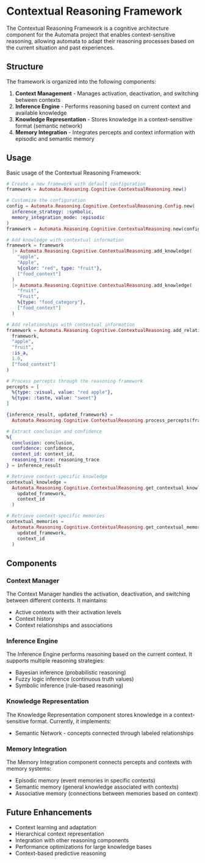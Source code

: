 # Contextual Reasoning Framework

The Contextual Reasoning Framework is a cognitive architecture component for the Automata project that enables context-sensitive reasoning, allowing automata to adapt their reasoning processes based on the current situation and past experiences.

## Structure

The framework is organized into the following components:

1. **Context Management** - Manages activation, deactivation, and switching between contexts
2. **Inference Engine** - Performs reasoning based on current context and available knowledge
3. **Knowledge Representation** - Stores knowledge in a context-sensitive format (semantic network)
4. **Memory Integration** - Integrates percepts and context information with episodic and semantic memory

## Usage

Basic usage of the Contextual Reasoning Framework:

```elixir
# Create a new framework with default configuration
framework = Automata.Reasoning.Cognitive.ContextualReasoning.new()

# Customize the configuration
config = Automata.Reasoning.Cognitive.ContextualReasoning.Config.new(
  inference_strategy: :symbolic,
  memory_integration_mode: :episodic
)
framework = Automata.Reasoning.Cognitive.ContextualReasoning.new(config)

# Add knowledge with contextual information
framework = framework
  |> Automata.Reasoning.Cognitive.ContextualReasoning.add_knowledge(
    "apple",
    "Apple",
    %{color: "red", type: "fruit"},
    ["food_context"]
  )
  |> Automata.Reasoning.Cognitive.ContextualReasoning.add_knowledge(
    "fruit",
    "Fruit",
    %{type: "food_category"},
    ["food_context"]
  )

# Add relationships with contextual information
framework = Automata.Reasoning.Cognitive.ContextualReasoning.add_relationship(
  framework,
  "apple",
  "fruit",
  :is_a,
  1.0,
  ["food_context"]
)

# Process percepts through the reasoning framework
percepts = [
  %{type: :visual, value: "red apple"},
  %{type: :taste, value: "sweet"}
]

{inference_result, updated_framework} = 
  Automata.Reasoning.Cognitive.ContextualReasoning.process_percepts(framework, percepts)

# Extract conclusion and confidence
%{
  conclusion: conclusion,
  confidence: confidence,
  context_id: context_id,
  reasoning_trace: reasoning_trace
} = inference_result

# Retrieve context-specific knowledge
contextual_knowledge = 
  Automata.Reasoning.Cognitive.ContextualReasoning.get_contextual_knowledge(
    updated_framework, 
    context_id
  )

# Retrieve context-specific memories
contextual_memories = 
  Automata.Reasoning.Cognitive.ContextualReasoning.get_contextual_memories(
    updated_framework, 
    context_id
  )
```

## Components

### Context Manager

The Context Manager handles the activation, deactivation, and switching between different contexts. It maintains:

- Active contexts with their activation levels
- Context history
- Context relationships and associations

### Inference Engine

The Inference Engine performs reasoning based on the current context. It supports multiple reasoning strategies:

- Bayesian inference (probabilistic reasoning)
- Fuzzy logic inference (continuous truth values)
- Symbolic inference (rule-based reasoning)

### Knowledge Representation

The Knowledge Representation component stores knowledge in a context-sensitive format. Currently, it implements:

- Semantic Network - concepts connected through labeled relationships

### Memory Integration

The Memory Integration component connects percepts and contexts with memory systems:

- Episodic memory (event memories in specific contexts)
- Semantic memory (general knowledge associated with contexts)
- Associative memory (connections between memories based on context)

## Future Enhancements

- Context learning and adaptation
- Hierarchical context representation
- Integration with other reasoning components
- Performance optimizations for large knowledge bases
- Context-based predictive reasoning